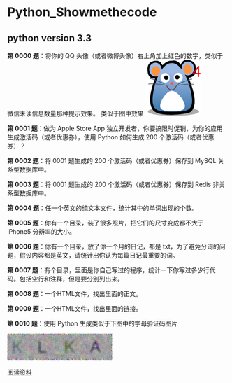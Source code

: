 # Python_Showmethecode
## python version 3.3



**第 0000 题**：将你的 QQ 头像（或者微博头像）右上角加上红色的数字，类似于微信未读信息数量那种提示效果。 类似于图中效果
![0000](https://github.com/Sartoon/Python_Showmethecode/blob/master/Pic/0000.png)

**第 0001 题**：做为 Apple Store App 独立开发者，你要搞限时促销，为你的应用生成激活码（或者优惠券），使用 Python 如何生成 200 个激活码（或者优惠券）？


**第 0002 题**：将 0001 题生成的 200 个激活码（或者优惠券）保存到 MySQL 关系型数据库中。

**第 0003 题**：将 0001 题生成的 200 个激活码（或者优惠券）保存到 Redis 非关系型数据库中。

**第 0004 题**：任一个英文的纯文本文件，统计其中的单词出现的个数。

**第 0005 题**：你有一个目录，装了很多照片，把它们的尺寸变成都不大于 iPhone5 分辨率的大小。

**第 0006 题**：你有一个目录，放了你一个月的日记，都是 txt，为了避免分词的问题，假设内容都是英文，请统计出你认为每篇日记最重要的词。

**第 0007 题**：有个目录，里面是你自己写过的程序，统计一下你写过多少行代码。包括空行和注释，但是要分别列出来。

**第 0008 题**：一个HTML文件，找出里面的正文。

**第 0009 题**：一个HTML文件，找出里面的链接。

**第 0010 题**：使用 Python 生成类似于下图中的字母验证码图片

![0010](https://github.com/Sartoon/Python_Showmethecode/blob/master/Pic/0010.jpg)

[阅读资料](http://stackoverflow.com/questions/2823316/generate-a-random-letter-in-python)  


